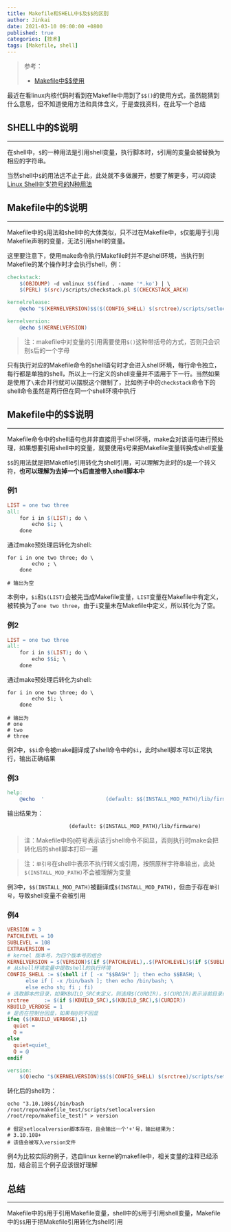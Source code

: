 ```yaml
---
title: Makefile和SHELL中$及$$的区别
author: Jinkai
date: 2021-03-10 09:00:00 +0800
published: true
categories: [技术]
tags: [Makefile, shell]
---
```


>参考：
>
>- [Makefile中$$使用](<https://blog.csdn.net/weixin_34255055/article/details/92069010>)

最近在看linux内核代码时看到在Makefile中用到了`$$()`的使用方式，虽然能猜到什么意思，但不知道使用方法和具体含义，于是查找资料，在此写一个总结

## SHELL中的$说明

-------

在shell中，`$`的一种用法是引用shell变量，执行脚本时，`$`引用的变量会被替换为相应的字符串。

当然shell中`$`的用法远不止于此，此处就不多做展开，想要了解更多，可以阅读[Linux Shell中'$'符号的N种用法](<https://www.caosh.me/linux/dollar-in-linux-shell/>)

## Makefile中的$说明

-------

Makefile中的`$`用法和shell中的大体类似，只不过在Makefile中，`$`仅能用于引用Makefile声明的变量，无法引用shell的变量。

这里要注意下，使用make命令执行Makefile时并不是shell环境，当执行到Makefile的某个操作时才会执行shell，例：

```makefile
checkstack:
	$(OBJDUMP) -d vmlinux $$(find . -name '*.ko') | \
	$(PERL) $(src)/scripts/checkstack.pl $(CHECKSTACK_ARCH)

kernelrelease:
	@echo "$(KERNELVERSION)$$($(CONFIG_SHELL) $(srctree)/scripts/setlocalversion $(srctree))"

kernelversion:
	@echo $(KERNELVERSION)
```

> 注：makefile中对变量的引用需要使用`$()`这种带括号的方式，否则只会识别`$`后的一个字母

只有执行对应的Makefile命令的shell语句时才会进入shell环境，每行命令独立，每行都是单独的shell，所以上一行定义的shell变量并不适用于下一行。当然如果是使用了`\`来合并行就可以摆脱这个限制了，比如例子中的`checkstack`命令下的shell命令虽然是两行但在同一个shell环境中执行

## Makefile中的$$说明

-------

Makefile命令中的shell语句也并非直接用于shell环境，make会对该语句进行预处理，如果想要引用shell中的变量，就要使用`$`号来把Makefile变量转换成shell变量

`$$`的用法就是把Makefile引用转化为shell引用，可以理解为此时的`$`是一个转义符，**也可以理解为去掉一个`$`后直接带入shell脚本中**

### 例1

```makefile
LIST = one two three
all:
	for i in $(LIST); do \
        echo $i; \
    done
```

通过make预处理后转化为shell:

```shell
for i in one two three; do \
        echo ; \
    done

# 输出为空
```

本例中，`$i`和`$(LIST)`会被先当成Makefile变量，`LIST`变量在Makefile中有定义，被转换为了`one two three`，由于`i`变量未在Makefile中定义，所以转化为了空。

### 例2

```makefile
LIST = one two three
all:
	for i in $(LIST); do \
        echo $$i; \
    done
```

通过make预处理后转化为shell:

```shell
for i in one two three; do \
        echo $i; \
    done

# 输出为
# one
# two
# three
```

例2中，`$$i`命令被make翻译成了shell命令中的`$i`，此时shell脚本可以正常执行，输出正确结果

### 例3

```makefile
help:
	@echo  '                    (default: $$(INSTALL_MOD_PATH)/lib/firmware)'
```

输出结果为：

```txt
                    (default: $(INSTALL_MOD_PATH)/lib/firmware)
```

> 注：Makefile中的`@`符号表示该行shell命令不回显，否则执行时make会把转化后的shell脚本打印一遍

> 注：`单引号`在shell中表示不执行转义或引用，按照原样字符串输出，此处`$(INSTALL_MOD_PATH)`不会被理解为变量

例3中，`$$(INSTALL_MOD_PATH)`被翻译成`$(INSTALL_MOD_PATH)`，但由于存在`单引号`，导致shell变量不会被引用

### 例4

```makefile
VERSION = 3
PATCHLEVEL = 10
SUBLEVEL = 108
EXTRAVERSION =
# kernel 版本号，为四个版本号的组合
KERNELVERSION = $(VERSION)$(if $(PATCHLEVEL),.$(PATCHLEVEL)$(if $(SUBLEVEL),.$(SUBLEVEL)))$(EXTRAVERSION)
# 从shell环境变量中提取shell的执行环境
CONFIG_SHELL := $(shell if [ -x "$$BASH" ]; then echo $$BASH; \
	  else if [ -x /bin/bash ]; then echo /bin/bash; \
	  else echo sh; fi ; fi)
# 选取脚本的目录，如果KBUILD_SRC未定义，则选择$(CURDIR)，$(CURDIR)表示当前目录绝对路径
srctree		:= $(if $(KBUILD_SRC),$(KBUILD_SRC),$(CURDIR))
KBUILD_VERBOSE = 1
# 是否在控制台回显，如果有@则不回显
ifeq ($(KBUILD_VERBOSE),1)
  quiet =
  Q =
else
  quiet=quiet_
  Q = @
endif

version:
	$(Q)echo "$(KERNELVERSION)$$($(CONFIG_SHELL) $(srctree)/scripts/setlocalversion $(srctree))" > $@

```

转化后的shell为：

```shell
echo "3.10.108$(/bin/bash /root/repo/makefile_test/scripts/setlocalversion /root/repo/makefile_test)" > version

# 假定setlocalversion脚本存在，且会输出一个'+'号，输出结果为：
# 3.10.108+
# 该值会被写入version文件
```

例4为比较实际的例子，选自linux kernel的makefile中，相关变量的注释已经添加，结合前三个例子应该很好理解

## 总结

-------

Makefile中的`$`用于引用Makefile变量，shell中的`$`用于引用shell变量，Makefile中的`$$`用于把Makefile引用转化为shell引用
